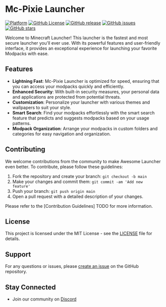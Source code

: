 # Mc-Pixie Launcher
<a href="https://pub.dev/packages/webview_cef"><img src="https://img.shields.io/badge/Windows-blue?logo=flutter" alt="Platform"/></a>
[![GitHub License](https://img.shields.io/github/license/Mc-Pixie-Team/Mc-Pixie-Launcher-4)](https://github.com/Mc-Pixie-Team/Mc-Pixie-Launcher-4/blob/main/LICENSE)
[![GitHub release](https://img.shields.io/github/release/Mc-Pixie-Team/Mc-Pixie-Launcher-4.svg)](https://github.com/Mc-Pixie-Team/Mc-Pixie-Launcher-4/releases)
[![GitHub issues](https://img.shields.io/github/issues/Mc-Pixie-Team/Mc-Pixie-Launcher-4.svg)](https://github.com/Mc-Pixie-Team/Mc-Pixie-Launcher-4/issues)
[![GitHub stars](https://img.shields.io/github/stars/Mc-Pixie-Team/Mc-Pixie-Launcher-4.svg)](https://github.com/Mc-Pixie-Team/Mc-Pixie-Launcher-4/stargazers)

Welcome to Minecraft Launcher! This launcher is the fastest and most secure launcher you'll ever use. With its powerful features and user-friendly interface, it provides an exceptional experience for launching your favorite Modpacks with ease.

## Features

- **Lightning Fast**: Mc-Pixie Launcher is optimized for speed, ensuring that you can access your modpacks quickly and efficiently.
- **Enhanced Security**: With built-in security measures, your personal data and applications are protected from potential threats.
- **Customization**: Personalize your launcher with various themes and wallpapers to suit your style.
- **Smart Search**: Find your modpacks effortlessly with the smart search feature that predicts and suggests modpacks based on your usage patterns.
- **Modpack Organization**: Arrange your modpacks in custom folders and categories for easy navigation and organization.

## Contributing

We welcome contributions from the community to make Awesome Launcher even better. To contribute, please follow these guidelines:

1. Fork the repository and create your branch: `git checkout -b main`
2. Make your changes and commit them: `git commit -am 'Add new feature'`
3. Push your branch: `git push origin main`
4. Open a pull request with a detailed description of your changes.

Please refer to the [Contribution Guidelines] TODO for more information.

## License

This project is licensed under the MIT License - see the [LICENSE](https://github.com/Mc-Pixie-Team/Mc-Pixie-Launcher-4/master/LICENSE) file for details.

## Support

For any questions or issues, please [create an issue](https://github.com/Mc-Pixie-Team/Mc-Pixie-Launcher-4/issues) on the GitHub repository.



## Stay Connected

- Join our community on [Discord](https://discord.gg/sqxAw8snFK)

